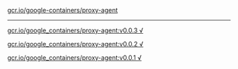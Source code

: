[gcr.io/google-containers/proxy-agent](https://hub.docker.com/r/sqeven/proxy-agent/tags/) 

----
[gcr.io/google_containers/proxy-agent:v0.0.3 √](https://hub.docker.com/r/sqeven/proxy-agent/tags/)

[gcr.io/google_containers/proxy-agent:v0.0.2 √](https://hub.docker.com/r/sqeven/proxy-agent/tags/)

[gcr.io/google_containers/proxy-agent:v0.0.1 √](https://hub.docker.com/r/sqeven/proxy-agent/tags/)


